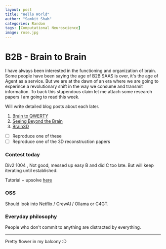 ```yaml
---
layout: post
title: "Hello World"
author: "Samkit Shah"
categories: Random
tags: [Computational Neuroscience]
image: rose.jpg
---
```


# B2B - Brain to Brain

I have always been interested in the functioning and organization of brain. Some people have been saying the age of B2B SAAS is over, it's the age of Agent as a service. But we are at the dawn of an era where we are going to experince a revolutionary shift in the way we consume and transmit information. To back this stupendous claim let me attach some research papers I am going to read this week.

Will write detailed blog posts about each later. 

1. [Brain to QWERTY](https://scontent.fblr20-2.fna.fbcdn.net/v/t39.2365-6/475464888_600710912891423_9108680259802499048_n.pdf?_nc_cat=102&ccb=1-7&_nc_sid=3c67a6&_nc_ohc=skBEbLcNeccQ7kNvgHSBWI4&_nc_oc=AdjjniBNjgSDOk84J1BpZ9jWmZk_qn1-Q2s_wNDPIMrvmrAMOhb7wDNmEZqepN2xFw39kVOZz92frKilqLd6hgNR&_nc_zt=14&_nc_ht=scontent.fblr20-2.fna&_nc_gid=Ak54fzGaK9nq7R0Ow-rHKNN&oh=00_AYB-lBgocPpK0sSyAgpBWcvDWlFOIIfscXoAgpGdc4WCZw&oe=67AEE7D6)
2. [Seeing Beyond the Brain](https://arxiv.org/abs/2211.06956)
3. [Brain3D](https://arxiv.org/pdf/2405.15239v3)

- [ ] Reproduce one of these
- [ ] Reproduce one of the 3D reconstruction papers

### Contest today 
Div2 1004 , Not good, messed up easy B and did C too late. But will keep iterating until established.

Tutorial + upsolve [here]()

### OSS 
Should look into Netflix / CrewAI / Ollama or C4GT.

### Everyday philosophy

People who don't commit to anything are distracted by everything.

-------------
Pretty flower in my balcony :D  
